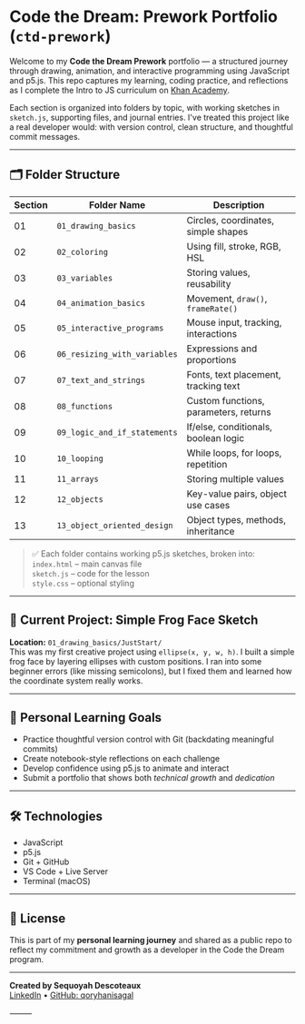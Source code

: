 # Code the Dream: Prework Portfolio (`ctd-prework`)

Welcome to my **Code the Dream Prework** portfolio — a structured journey through drawing, animation, and interactive programming using JavaScript and p5.js. This repo captures my learning, coding practice, and reflections as I complete the Intro to JS curriculum on [Khan Academy](https://www.khanacademy.org/computing/computer-programming/programming).

Each section is organized into folders by topic, with working sketches in `sketch.js`, supporting files, and journal entries. I've treated this project like a real developer would: with version control, clean structure, and thoughtful commit messages.

---

## 🗂️ Folder Structure

| Section | Folder Name                  | Description                           |
| ------- | ---------------------------- | ------------------------------------- |
| 01      | `01_drawing_basics`          | Circles, coordinates, simple shapes   |
| 02      | `02_coloring`                | Using fill, stroke, RGB, HSL          |
| 03      | `03_variables`               | Storing values, reusability           |
| 04      | `04_animation_basics`        | Movement, `draw()`, `frameRate()`     |
| 05      | `05_interactive_programs`    | Mouse input, tracking, interactions   |
| 06      | `06_resizing_with_variables` | Expressions and proportions           |
| 07      | `07_text_and_strings`        | Fonts, text placement, tracking text  |
| 08      | `08_functions`               | Custom functions, parameters, returns |
| 09      | `09_logic_and_if_statements` | If/else, conditionals, boolean logic  |
| 10      | `10_looping`                 | While loops, for loops, repetition    |
| 11      | `11_arrays`                  | Storing multiple values               |
| 12      | `12_objects`                 | Key-value pairs, object use cases     |
| 13      | `13_object_oriented_design`  | Object types, methods, inheritance    |

> ✅ Each folder contains working p5.js sketches, broken into:  
> `index.html` – main canvas file  
> `sketch.js` – code for the lesson  
> `style.css` – optional styling

---

## 🐸 Current Project: Simple Frog Face Sketch

**Location:** `01_drawing_basics/JustStart/`  
This was my first creative project using `ellipse(x, y, w, h)`. I built a simple frog face by layering ellipses with custom positions. I ran into some beginner errors (like missing semicolons), but I fixed them and learned how the coordinate system really works.

---

## 🧠 Personal Learning Goals

- Practice thoughtful version control with Git (backdating meaningful commits)
- Create notebook-style reflections on each challenge
- Develop confidence using p5.js to animate and interact
- Submit a portfolio that shows both _technical growth_ and _dedication_

---

## 🛠️ Technologies

- JavaScript
- p5.js
- Git + GitHub
- VS Code + Live Server
- Terminal (macOS)

---

## 🧾 License

This is part of my **personal learning journey** and shared as a public repo to reflect my commitment and growth as a developer in the Code the Dream program.

---

**Created by Sequoyah Descoteaux**  
[LinkedIn](#) • [GitHub: qoryhanisagal](https://github.com/qoryhanisagal)

⸻
